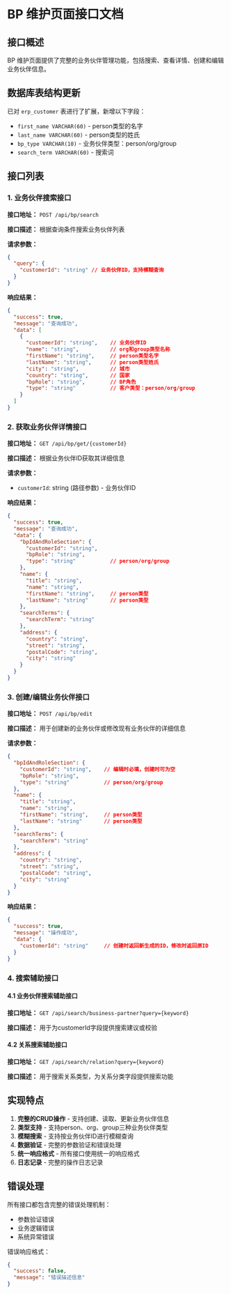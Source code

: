 # BP 维护页面接口文档

## 接口概述

BP 维护页面提供了完整的业务伙伴管理功能，包括搜索、查看详情、创建和编辑业务伙伴信息。

## 数据库表结构更新

已对 `erp_customer` 表进行了扩展，新增以下字段：
- `first_name VARCHAR(60)` - person类型的名字
- `last_name VARCHAR(60)` - person类型的姓氏  
- `bp_type VARCHAR(10)` - 业务伙伴类型：person/org/group
- `search_term VARCHAR(60)` - 搜索词

## 接口列表

### 1. 业务伙伴搜索接口

**接口地址：** `POST /api/bp/search`

**接口描述：** 根据查询条件搜索业务伙伴列表

**请求参数：**
```json
{
  "query": {
    "customerId": "string" // 业务伙伴ID，支持模糊查询
  }
}
```

**响应结果：**
```json
{
  "success": true,
  "message": "查询成功",
  "data": [
    {
      "customerId": "string",    // 业务伙伴ID
      "name": "string",          // org和group类型名称
      "firstName": "string",     // person类型名字
      "lastName": "string",      // person类型姓氏
      "city": "string",          // 城市
      "country": "string",       // 国家
      "bpRole": "string",        // BP角色
      "type": "string"           // 客户类型：person/org/group
    }
  ]
}
```

### 2. 获取业务伙伴详情接口

**接口地址：** `GET /api/bp/get/{customerId}`

**接口描述：** 根据业务伙伴ID获取其详细信息

**请求参数：** 
- `customerId`: string (路径参数) - 业务伙伴ID

**响应结果：**
```json
{
  "success": true,
  "message": "查询成功",
  "data": {
    "bpIdAndRoleSection": {
      "customerId": "string",
      "bpRole": "string",
      "type": "string"           // person/org/group
    },
    "name": {
      "title": "string",
      "name": "string",
      "firstName": "string",     // person类型
      "lastName": "string"       // person类型
    },
    "searchTerms": {
      "searchTerm": "string"
    },
    "address": {
      "country": "string",
      "street": "string",
      "postalCode": "string",
      "city": "string"
    }
  }
}
```

### 3. 创建/编辑业务伙伴接口

**接口地址：** `POST /api/bp/edit`

**接口描述：** 用于创建新的业务伙伴或修改现有业务伙伴的详细信息

**请求参数：**
```json
{
  "bpIdAndRoleSection": {
    "customerId": "string",    // 编辑时必填，创建时可为空
    "bpRole": "string",
    "type": "string"           // person/org/group
  },
  "name": {
    "title": "string",
    "name": "string",
    "firstName": "string",     // person类型
    "lastName": "string"       // person类型
  },
  "searchTerms": {
    "searchTerm": "string"
  },
  "address": {
    "country": "string",
    "street": "string",
    "postalCode": "string",
    "city": "string"
  }
}
```

**响应结果：**
```json
{
  "success": true,
  "message": "操作成功",
  "data": {
    "customerId": "string"     // 创建时返回新生成的ID，修改时返回原ID
  }
}
```

### 4. 搜索辅助接口

#### 4.1 业务伙伴搜索辅助接口
**接口地址：** `GET /api/search/business-partner?query={keyword}`

**接口描述：** 用于为customerId字段提供搜索建议或校验

#### 4.2 关系搜索辅助接口  
**接口地址：** `GET /api/search/relation?query={keyword}`

**接口描述：** 用于搜索关系类型，为关系分类字段提供搜索功能

## 实现特点

1. **完整的CRUD操作** - 支持创建、读取、更新业务伙伴信息
2. **类型支持** - 支持person、org、group三种业务伙伴类型
3. **模糊搜索** - 支持按业务伙伴ID进行模糊查询
4. **数据验证** - 完整的参数验证和错误处理
5. **统一响应格式** - 所有接口使用统一的响应格式
6. **日志记录** - 完整的操作日志记录

## 错误处理

所有接口都包含完整的错误处理机制：
- 参数验证错误
- 业务逻辑错误  
- 系统异常错误

错误响应格式：
```json
{
  "success": false,
  "message": "错误描述信息"
}
```
